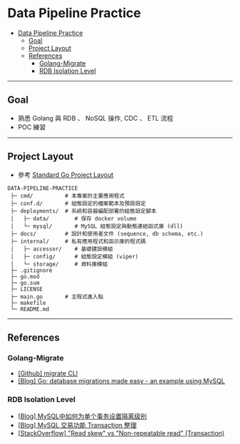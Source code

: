 # Data Pipeline Practice

- [Data Pipeline Practice](#data-pipeline-practice)
  - [Goal](#goal)
  - [Project Layout](#project-layout)
  - [References](#references)
    - [Golang-Migrate](#golang-migrate)
    - [RDB Isolation Level](#rdb-isolation-level)

---

## Goal

- 熟悉 Golang 與 RDB 、 NoSQL 操作, CDC 、 ETL 流程
- POC 練習

--- 

## Project Layout

- 參考 [Standard Go Project Layout](https://github.com/golang-standards/project-layout)

```
DATA-PIPELINE-PRACTICE
 ├─ cmd/          # 本專案的主要應用程式
 ├─ conf.d/       # 組態設定的檔案範本及預設設定
 ├─ deployments/  # 系統和容器編配部署的組態設定腳本
 │   ├─ data/        # 保存 docker volume
 │   └─ mysql/       # MySQL 組態設定與動態連結函式庫 (dll)
 ├─ docs/         # 設計和使用者文件 (sequence, db schema, etc.)
 ├─ internal/     # 私有應用程式和函示庫的程式碼
 │   ├─ accessor/    # 基礎建設模組
 │   ├─ config/      # 組態設定模組 (viper)
 │   └─ storage/     # 資料庫模組
 ├─ .gitignore    
 ├─ go.mod        
 ├─ go.sum        
 ├─ LICENSE       
 ├─ main.go       # 主程式進入點
 ├─ makefile      
 └─ README.md     
```

---

## References

### Golang-Migrate

- [[Github] migrate CLI](https://github.com/golang-migrate/migrate/tree/master/cmd/migrate)
- [[Blog] Go: database migrations made easy - an example using MySQL](https://www.linkedin.com/pulse/go-database-migrations-made-easy-example-using-mysql-tiago-melo/)

### RDB Isolation Level

 - [[Blog] MySQL中如何为单个事务设置隔离级别](https://www.jianshu.com/p/b324b368a210)
 - [[Blog] MySQL 交易功能 Transaction 整理](https://xyz.cinc.biz/2013/05/mysql-transaction.html)
 - [[StackOverflow] "Read skew" vs "Non-repeatable read" (Transaction)](https://stackoverflow.com/questions/73917534/read-skew-vs-non-repeatable-read-transaction)